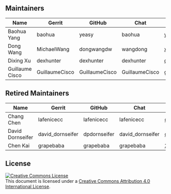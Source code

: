 ## Maintainers

| Name | Gerrit | GitHub | Chat | Email |
|---|---|---|---|---|
| Baohua Yang | baohua | yeasy | baohua | yangbaohua@gmail.com |
| Dong Wang |  MichaelWang | dongwangdw | wangdong | xdragon007@gmail.com |
| Dixing Xu |  dexhunter | dexhunter | dexhunter | dixingxu@gmail.com |
| Guillaume Cisco | GuillaumeCisco | GuillaumeCisco | GuillaumeCisco | guillaumecisco@gmail.com |

## Retired Maintainers

| Name | Gerrit | GitHub | Chat | Email |
|---|---|---|---|---|
| Chang Chen | lafenicecc | lafenicecc | lafenicecc | ccchenbj@cn.ibm.com |
| David Dornseifer | david_dornseifer | dpdornseifer | david_dornseifer | dp.dornseifer@gmail.com |
| Chen Kai | grapebaba | grapebaba | grapebaba | 281165273@qq.com |

## License <a name="license"></a>

<a rel="license" href="http://creativecommons.org/licenses/by/4.0/"><img alt="Creative Commons License" style="border-width:0" src="https://i.creativecommons.org/l/by/4.0/88x31.png" /></a><br />This document is licensed under a <a rel="license" href="http://creativecommons.org/licenses/by/4.0/">Creative Commons Attribution 4.0 International License</a>.
